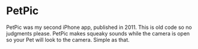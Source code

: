 # PetPic

PetPic was my second iPhone app, published in 2011. This is old code so no judgments please.
PetPic makes squeaky sounds while the camera is open so your Pet will look to the camera. Simple as that.

